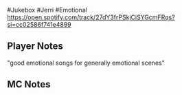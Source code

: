 #Jukebox #Jerri #Emotional 
https://open.spotify.com/track/27dY3frPSkjCiSYGcmFRqs?si=cc02586f741e4899
## Player Notes
"good emotional songs for generally emotional scenes"
## MC Notes